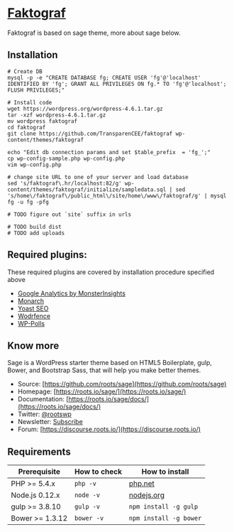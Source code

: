 # [Faktograf](https://faktograf.hr/)

Faktograf is based on sage theme, more about sage below.

## Installation

```
# Create DB
mysql -p -e "CREATE DATABASE fg; CREATE USER 'fg'@'localhost' IDENTIFIED BY 'fg'; GRANT ALL PRIVILEGES ON fg.* TO 'fg'@'localhost'; FLUSH PRIVILEGES;"

# Install code
wget https://wordpress.org/wordpress-4.6.1.tar.gz
tar -xzf wordpress-4.6.1.tar.gz
mv wordpress faktograf
cd faktograf
git clone https://github.com/TransparenCEE/faktograf wp-content/themes/faktograf

echo "Edit db connection params and set $table_prefix  = 'fg_';"
cp wp-config-sample.php wp-config.php
vim wp-config.php

# change site URL to one of your server and load database
sed 's/faktograf\.hr/localhost:82/g' wp-content/themes/faktograf/initialize/sampledata.sql | sed 's/home\/faktograf\/public_html\/site/home\/www\/faktograf/g' | mysql fg -u fg -pfg

# TODO figure out `site` suffix in urls

# TODO build dist
# TODO add uploads
```

## Required plugins:

These required plugins are covered by installation procedure specified above
* [Google Analytics by MonsterInsights](https://www.monsterinsights.com/)
* [Monarch](https://www.elegantthemes.com/plugins/monarch/)
* [Yoast SEO](https://yoast.com/)
* [Wodrfence](https://www.wordfence.com/)
* [WP-Polls](https://wordpress.org/plugins/wp-polls/)

## Know more

Sage is a WordPress starter theme based on HTML5 Boilerplate, gulp, Bower, and Bootstrap Sass, that will help you make better themes.

* Source: [https://github.com/roots/sage](https://github.com/roots/sage)
* Homepage: [https://roots.io/sage/](https://roots.io/sage/)
* Documentation: [https://roots.io/sage/docs/](https://roots.io/sage/docs/)
* Twitter: [@rootswp](https://twitter.com/rootswp)
* Newsletter: [Subscribe](http://roots.io/subscribe/)
* Forum: [https://discourse.roots.io/](https://discourse.roots.io/)

## Requirements

| Prerequisite    | How to check | How to install
| --------------- | ------------ | ------------- |
| PHP >= 5.4.x    | `php -v`     | [php.net](http://php.net/manual/en/install.php) |
| Node.js 0.12.x  | `node -v`    | [nodejs.org](http://nodejs.org/) |
| gulp >= 3.8.10  | `gulp -v`    | `npm install -g gulp` |
| Bower >= 1.3.12 | `bower -v`   | `npm install -g bower` |
